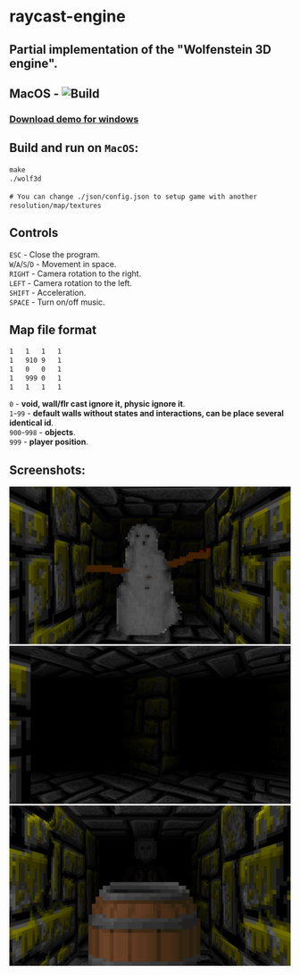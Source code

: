 # raycast-engine

Partial implementation of the "Wolfenstein 3D engine".
---------
## MacOS - ![Build](https://github.com/dolovnyak/raycast-engine/actions/workflows/c-cpp.yml/badge.svg?branch=master)

### [Download demo for windows](https://github.com/GodFlight/Wolf3D/raw/master/raycast_demo.zip)

Build and run on `MacOS`:
------------
```
make
./wolf3d

# You can change ./json/config.json to setup game with another resolution/map/textures
```

Controls
---------
`ESC` - Close the program.  
`W`/`A`/`S`/`D` - Movement in space.    
`RIGHT` - Camera rotation to the right.  
`LEFT` - Camera rotation to the left.  
`SHIFT` - Acceleration.   
`SPACE` - Turn on/off music.  

Map file format
-----------
```
1   1   1   1  
1   910 9   1  
1   0   0   1  
1   999 0   1  
1   1   1   1  
```

`0`         - **void, wall/flr cast ignore it, physic ignore it**.  
`1`-`99`    - **default walls without states and interactions, can be place several identical id**.  
`900`-`998` - **objects**.  
`999`       - **player position**.

Screenshots:
-----------
![Image alt](https://github.com/GodFlight/Wolf3D/raw/master/image/1.png)
![Image alt](https://github.com/GodFlight/Wolf3D/raw/master/image/2.png)
![Image alt](https://github.com/GodFlight/Wolf3D/raw/master/image/3.png)
